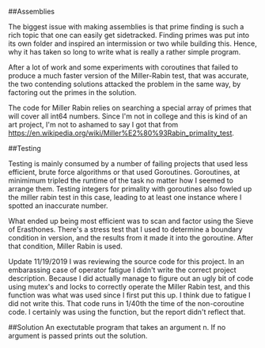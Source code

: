 ##Assemblies

The biggest issue with making assemblies is that prime finding is such a rich
topic that one can easily get sidetracked. Finding primes was put into
its own folder and inspired an intermission or two while building this. Hence,
why it has taken so long to write what is really a rather simple program.

After a lot of work and some experiments with coroutines that failed to produce
a much faster version of the Miller-Rabin test, that was accurate, the two
contending solutions attacked the problem in the same way, by factoring out
the primes in the solution.

The code for Miller Rabin relies on searching a special array of primes
that will cover all int64 numbers. Since I'm not in college and this
is kind of an art project, I'm not to ashamed to say I got that from
https://en.wikipedia.org/wiki/Miller%E2%80%93Rabin_primality_test.

##Testing

Testing is mainly consumed by a number of failing projects that used 
less efficient, brute force algorithms or that used Goroutines.
Goroutines, at minimimum tripled the runtime of the task no matter how
I seemed to arrange them. Testing integers for primality with goroutines
also fowled up the miller rabin test in this case, leading to at
least one instance where I spotted an inaccurate number.

What ended up being most efficient was to scan and factor using
the Sieve of Erasthones. There's a stress test
that I used to determine a boundary condition in version, and the results from
it made it into the goroutine. After that condition, Miller Rabin is used.

Update 11/19/2019
I was reviewing the source code for this project. In an embarassing case of
operator fatigue I didn't write the correct project description. Because I did
actually manage to figure out an ugly bit of code using mutex's and locks
to correctly operate the Miller Rabin test, and this function was what was used
since I first put this up. I think due to fatigue I did not write this.
That code runs in 1/40th the time of the non-coroutine code. I certainly was using
the function, but the report didn't reflect that.

##Solution
An exectutable program that takes an argument n.
If no argument is passed prints out the solution.
